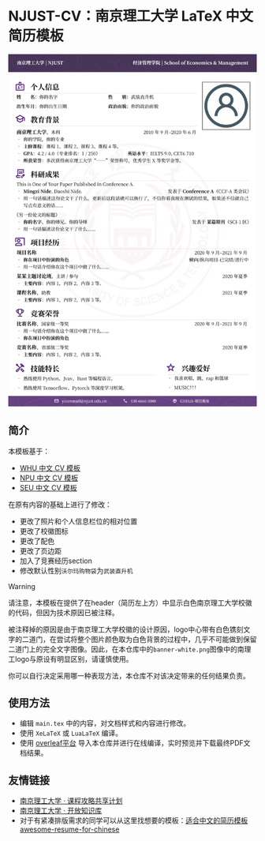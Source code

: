 # NJUST-CV：南京理工大学 LaTeX 中文简历模板

![](./docs/CV-preview.webp)

## 简介

本模板基于：

- [WHU 中文 CV 模板](https://www.overleaf.com/latex/templates/whuwu-han-da-xue-zhong-wen-jian-li-mo-ban/dbkvxrqjmzpd)
- [NPU 中文 CV 模板](https://www.overleaf.com/latex/templates/npu-cv/mncqzxhvfzrx)
- [SEU 中文 CV 模板](https://github.com/Exception0x0194/SEU-CV)

在原有内容的基础上进行了修改：

- 更改了照片和个人信息栏位的相对位置
- 更改了校徽图标
- 更改了配色
- 更改了页边距
- 加入了竞赛经历section
- 修改默认性别`沃尔玛购物袋`为`武装直升机`

> [!WARNING]
> 请注意，本模板在提供了在header（简历左上方）中显示白色南京理工大学校徽的代码，但因为技术原因已被注释。
> 
>被注释掉的原因是由于南京理工大学校徽的设计原因，logo中心带有白色镌刻文字的二道门，在尝试将整个图片颜色取为白色背景的过程中，几乎不可能做到保留二道门上的完全文字图像。因此，在本仓库中的`banner-white.png`图像中的南理工logo与原设有明显区别，请谨慎使用。
> 
>你可以自行决定采用哪一种表现方法，本仓库不对该决定带来的任何结果负责。

## 使用方法

- 编辑 `main.tex` 中的内容，对文档样式和内容进行修改。
- 使用 `XeLaTeX` 或 `LuaLaTeX` 编译。
- 使用 [overleaf平台](www.overleaf.com) 导入本仓库并进行在线编译，实时预览并下载最终PDF文档结果。

## 友情链接

- [南京理工大学 · 课程攻略共享计划](https://github.com/NJUST-OpenLib/NJUST-docs)
- [南京理工大学 · 开放知识库](https://github.com/NJUST-OpenLib/NJUST-OpenLib)
- 对于有紧凑排版需求的同学可以从这里找想要的模板：[适合中文的简历模板awesome-resume-for-chinese](https://github.com/dyweb/awesome-resume-for-chinese)
